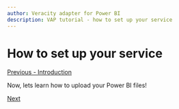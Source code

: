 ```yaml
---
author: Veracity adapter for Power BI
description: VAP tutorial - how to set up your service
---
```


# How to set up your service

[Previous - Introduction](1-introduction.md)






Now, lets learn how to upload your Power BI files!

[Next](3-upload-your-power-bi-files.md)

